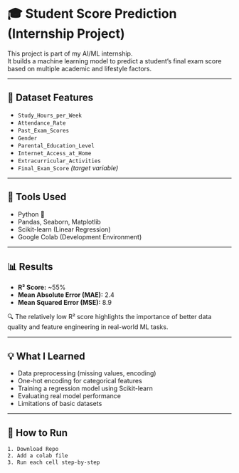 # 🎓 Student Score Prediction (Internship Project)

This project is part of my AI/ML internship.  
It builds a machine learning model to predict a student’s final exam score based on multiple academic and lifestyle factors.

---

## 📁 Dataset Features

- `Study_Hours_per_Week`
- `Attendance_Rate`
- `Past_Exam_Scores`
- `Gender`
- `Parental_Education_Level`
- `Internet_Access_at_Home`
- `Extracurricular_Activities`
- `Final_Exam_Score` *(target variable)*

---

## 🔧 Tools Used

- Python 🐍
- Pandas, Seaborn, Matplotlib
- Scikit-learn (Linear Regression)
- Google Colab (Development Environment)

---

## 📊 Results

- **R² Score:** ~55%
- **Mean Absolute Error (MAE):** 2.4
- **Mean Squared Error (MSE):** 8.9

🔍 The relatively low R² score highlights the importance of better data quality and feature engineering in real-world ML tasks.

---

## 💡 What I Learned

- Data preprocessing (missing values, encoding)
- One-hot encoding for categorical features
- Training a regression model using Scikit-learn
- Evaluating real model performance
- Limitations of basic datasets

---

## 🚀 How to Run

```bash
1. Download Repo
2. Add a colab file 
3. Run each cell step-by-step
